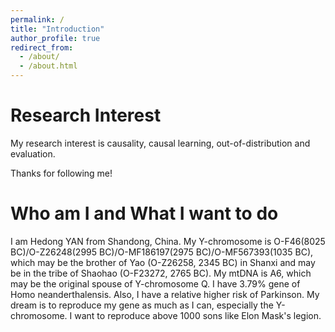```yaml
---
permalink: /
title: "Introduction"
author_profile: true
redirect_from: 
  - /about/
  - /about.html
---
```


# Research Interest

My research interest is causality, causal learning, out-of-distribution and evaluation.

Thanks for following me! 

# Who am I and What I want to do

I am Hedong YAN from Shandong, China. My Y-chromosome is O-F46(8025 BC)/O-Z26248(2995 BC)/O-MF186197(2975 BC)/O-MF567393(1035 BC), which may be the brother of Yao (O-Z26258, 2345 BC) in Shanxi and may be in the tribe of Shaohao (O-F23272, 2765 BC). My mtDNA is A6, which may be the original spouse of Y-chromosome Q. I have 3.79% gene of Homo neanderthalensis. Also, I have a relative higher risk of Parkinson. My dream is to reproduce my gene as much as I can, especially the Y-chromosome. I want to reproduce above 1000 sons like Elon Mask's legion. 